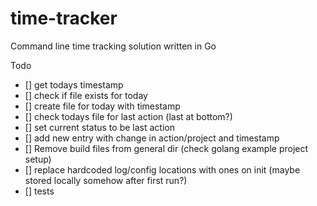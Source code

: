 # time-tracker
Command line time tracking solution written in Go

Todo
 - [] get todays timestamp
 - [] check if file exists for today
 - [] create file for today with timestamp
 - [] check todays file for last action (last at bottom?)
 - [] set current status to be last action
 - [] add new entry with change in action/project and timestamp
 - [] Remove build files from general dir (check golang example project setup)
 - [] replace hardcoded log/config locations with ones on init (maybe stored locally somehow after first run?)
 - [] tests
